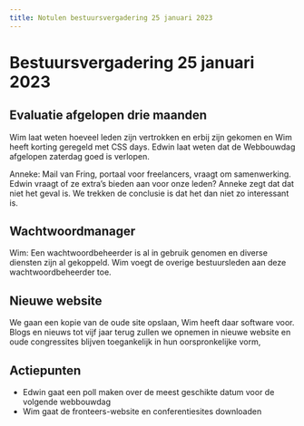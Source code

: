 ```yaml
---
title: Notulen bestuursvergadering 25 januari 2023
---
```

# Bestuursvergadering 25 januari 2023

## Evaluatie afgelopen drie maanden

Wim laat weten hoeveel leden zijn vertrokken en erbij zijn gekomen en Wim heeft korting geregeld met CSS days. Edwin laat weten dat de Webbouwdag afgelopen zaterdag goed is verlopen.

Anneke: Mail van Fring, portaal voor freelancers, vraagt om samenwerking. Edwin vraagt of  ze extra’s bieden aan voor onze leden? Anneke zegt dat dat niet het geval is. We trekken de conclusie is dat het dan niet zo interessant is.

## Wachtwoordmanager

Wim: Een wachtwoordbeheerder is al in gebruik genomen en diverse diensten zijn al gekoppeld. Wim voegt de overige bestuursleden aan deze wachtwoordbeheerder toe.

## Nieuwe website

We gaan een kopie van de oude site opslaan, Wim heeft daar software voor. Blogs en nieuws tot vijf jaar terug zullen we opnemen in nieuwe website en oude congressites blijven toegankelijk in hun oorspronkelijke vorm,

## Actiepunten

* Edwin gaat een poll maken over de meest geschikte datum voor de volgende webbouwdag
* Wim gaat de fronteers-website en conferentiesites downloaden